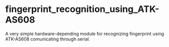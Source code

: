 # fingerprint_recognition_using_ATK-AS608
A very simple hardware-depending module for recognizing fingerprint using ATK-AS608 comunicating through serial. 
